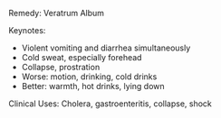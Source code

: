 Remedy: Veratrum Album

Keynotes:
- Violent vomiting and diarrhea simultaneously
- Cold sweat, especially forehead
- Collapse, prostration
- Worse: motion, drinking, cold drinks
- Better: warmth, hot drinks, lying down

Clinical Uses: Cholera, gastroenteritis, collapse, shock